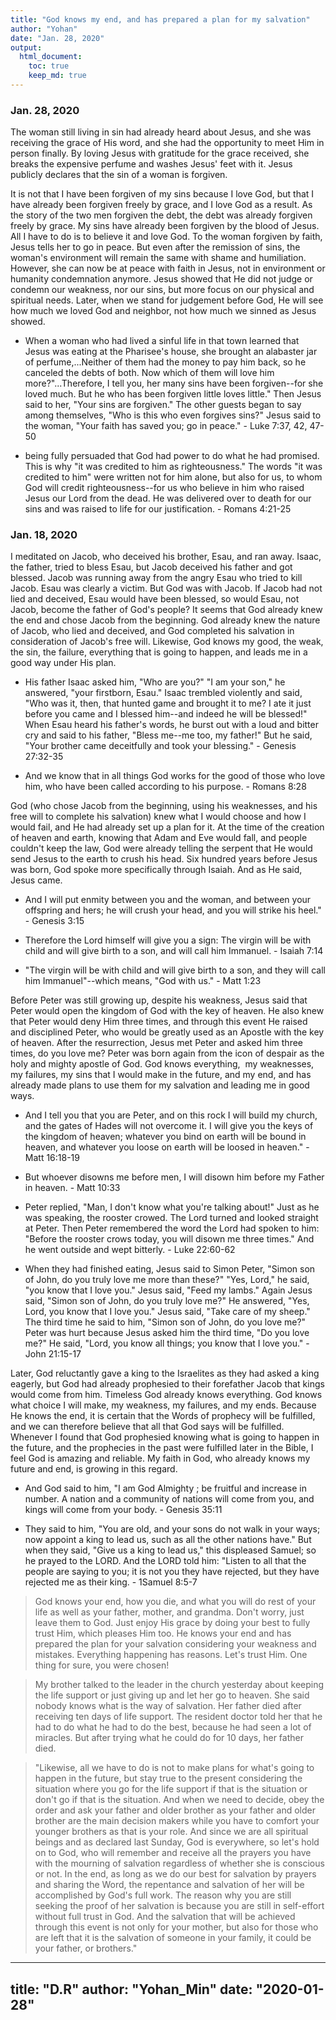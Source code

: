 ```yaml
---
title: "God knows my end, and has prepared a plan for my salvation"
author: "Yohan"
date: "Jan. 28, 2020"
output:
  html_document:
    toc: true
    keep_md: true
---
```


<style type="text/css">

body, td {
  font-size: 14px;
}
</style>



### Jan. 28, 2020

The woman still living in sin had already heard about Jesus, and she was receiving the grace of His word, and she had the opportunity to meet Him in person finally. By loving Jesus with gratitude for the grace received, she breaks the expensive perfume and washes Jesus' feet with it. Jesus publicly declares that the sin of a woman is forgiven. 

It is not that I have been forgiven of my sins because I love God, but that I have already been forgiven freely by grace, and I love God as a result. As the story of the two men forgiven the debt, the debt was already forgiven freely by grace. My sins have already been forgiven by the blood of Jesus. All I have to do is to believe it and love God. To the woman forgiven by faith, Jesus tells her to go in peace. But even after the remission of sins, the woman's environment will remain the same with shame and humiliation. However, she can now be at peace with faith in Jesus, not in environment or humanity condemnation anymore. Jesus showed that He did not judge or condemn our weakness, nor our sins, but more focus on our physical and spiritual needs. Later, when we stand for judgement before God, He will see how much we loved God and neighbor, not how much we sinned as Jesus showed. 

- When a woman who had lived a sinful life in that town learned that Jesus was eating at the Pharisee's house, she brought an alabaster jar of perfume,...Neither of them had the money to pay him back, so he canceled the debts of both. Now which of them will love him more?"...Therefore, I tell you, her many sins have been forgiven--for she loved much. But he who has been forgiven little loves little." Then Jesus said to her, "Your sins are forgiven." The other guests began to say among themselves, "Who is this who even forgives sins?" Jesus said to the woman, "Your faith has saved you; go in peace." - Luke 7:37, 42, 47-50

- being fully persuaded that God had power to do what he had promised. This is why "it was credited to him as righteousness." The words "it was credited to him" were written not for him alone, but also for us, to whom God will credit righteousness--for us who believe in him who raised Jesus our Lord from the dead. He was delivered over to death for our sins and was raised to life for our justification. - Romans 4:21-25

### Jan. 18, 2020

I meditated on Jacob, who deceived his brother, Esau, and ran away. Isaac, the father, tried to bless Esau, but Jacob deceived his father and got blessed. Jacob was running away from the angry Esau who tried to kill Jacob. Esau was clearly a victim. But God was with Jacob. If Jacob had not lied and deceived, Esau would have been blessed, so would Esau, not Jacob, become the father of God's people? It seems that God already knew the end and chose Jacob from the beginning. God already knew the nature of Jacob, who lied and deceived, and God completed his salvation in consideration of Jacob's free will. Likewise, God knows my good, the weak, the sin, the failure, everything that is going to happen, and leads me in a good way under His plan. 

- His father Isaac asked him, "Who are you?" "I am your son," he answered, "your firstborn, Esau." Isaac trembled violently and said, "Who was it, then, that hunted game and brought it to me? I ate it just before you came and I blessed him--and indeed he will be blessed!" When Esau heard his father's words, he burst out with a loud and bitter cry and said to his father, "Bless me--me too, my father!" But he said, "Your brother came deceitfully and took your blessing." - Genesis 27:32-35

- And we know that in all things God works for the good of those who love him, who have been called according to his purpose. - Romans 8:28


God (who chose Jacob from the beginning, using his weaknesses, and his free will to complete his salvation) knew what I would choose and how I would fail, and He had already set up a plan for it. At the time of the creation of heaven and earth, knowing that Adam and Eve would fall, and people couldn't keep the law, God were already telling the serpent that He would send Jesus to the earth to crush his head. Six hundred years before Jesus was born, God spoke more specifically through Isaiah. And as He said, Jesus came. 

- And I will put enmity between you and the woman, and between your offspring and hers; he will crush your head, and you will strike his heel." - Genesis 3:15

- Therefore the Lord himself will give you a sign: The virgin will be with child and will give birth to a son, and will call him Immanuel. - Isaiah 7:14

- "The virgin will be with child and will give birth to a son, and they will call him Immanuel"--which means, "God with us." - Matt 1:23


Before Peter was still growing up, despite his weakness, Jesus said that Peter would open the kingdom of God with the key of heaven. He also knew that Peter would deny Him three times, and through this event He raised and disciplined Peter, who would be greatly used as an Apostle with the key of heaven. After the resurrection, Jesus met Peter and asked him three times, do you love me? Peter was born again from the icon of despair as the holy and mighty apostle of God. God knows everything,  my weaknesses, my failures, my sins that I would make in the future, and my end, and has already made plans to use them for my salvation and leading me in good ways. 

- And I tell you that you are Peter, and on this rock I will build my church, and the gates of Hades will not overcome it. I will give you the keys of the kingdom of heaven; whatever you bind on earth will be bound in heaven, and whatever you loose on earth will be loosed in heaven." - Matt 16:18-19

- But whoever disowns me before men, I will disown him before my Father in heaven. - Matt 10:33

- Peter replied, "Man, I don't know what you're talking about!" Just as he was speaking, the rooster crowed. The Lord turned and looked straight at Peter. Then Peter remembered the word the Lord had spoken to him: "Before the rooster crows today, you will disown me three times." And he went outside and wept bitterly. - Luke 22:60-62

- When they had finished eating, Jesus said to Simon Peter, "Simon son of John, do you truly love me more than these?" "Yes, Lord," he said, "you know that I love you." Jesus said, "Feed my lambs." Again Jesus said, "Simon son of John, do you truly love me?" He answered, "Yes, Lord, you know that I love you." Jesus said, "Take care of my sheep." The third time he said to him, "Simon son of John, do you love me?" Peter was hurt because Jesus asked him the third time, "Do you love me?" He said, "Lord, you know all things; you know that I love you." - John 21:15-17


Later, God reluctantly gave a king to the Israelites as they had asked a king eagerly, but God had already prophesied to their forefather Jacob that kings would come from him. Timeless God already knows everything. God knows what choice I will make, my weakness, my failures, and my ends. Because He knows the end, it is certain that the Words of prophecy will be fulfilled, and we can therefore believe that all that God says will be fulfilled. Whenever I found that God prophesied knowing what is going to happen in the future, and the prophecies in the past were fulfilled later in the Bible, I feel God is amazing and reliable. My faith in God, who already knows my future and end, is growing in this regard.

- And God said to him, "I am God Almighty ; be fruitful and increase in number. A nation and a community of nations will come from you, and kings will come from your body. - Genesis 35:11

- They said to him, "You are old, and your sons do not walk in your ways; now appoint a king to lead us, such as all the other nations have." But when they said, "Give us a king to lead us," this displeased Samuel; so he prayed to the LORD. And the LORD told him: "Listen to all that the people are saying to you; it is not you they have rejected, but they have rejected me as their king. - 1Samuel 8:5-7

> God knows your end, how you die, and what you will do rest of your life as well as your father, mother, and grandma. Don't worry, just leave them to God. Just enjoy His grace by  doing your best to fully trust Him, which pleases Him too. He knows your end and has prepared the plan for your salvation considering your weakness and mistakes. Everything happening has reasons. Let's trust Him. One thing for sure, you were chosen! 

> My brother talked to the leader in the church yesterday about keeping the life support or just giving up and let her go to heaven. She said nobody knows what is the way of salvation. Her father died after receiving ten days of life support. The resident doctor told her that he had to do what he had to do the best, because he had seen a lot of miracles. But after trying what he could do for 10 days, her father died. 

> "Likewise, all we have to do is not to make plans for what's going to happen in the future, but stay true to the present considering the situation where you go for the life support if that is the situation or don't go if that is the situation. And when we need to decide, obey the order and ask your father and older brother as your father and older brother are the main decision makers while you have to comfort your younger brothers as that is your role. And since we are all spiritual beings and as declared last Sunday, God is everywhere, so let's hold on to God, who will remember and receive all the prayers you have with the mourning of salvation regardless of whether she is conscious or not. In the end, as long as we do our best for salvation by prayers and sharing the Word, the repentance and salvation of her will be accomplished by God's full work. The reason why you are still seeking the proof of her salvation is because you are still in self-effort without full trust in God. And the salvation that will be achieved through this event is not only for your mother, but also for those who are left that it is the salvation of someone in your family, it could be your father, or brothers."

---
title: "D.R"
author: "Yohan_Min"
date: "2020-01-28"
---
